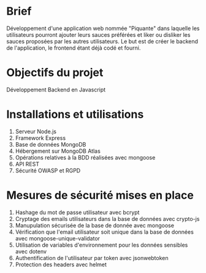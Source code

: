 # Brief
Développement d'une application web nommée "Piquante" dans laquelle les utilisateurs pourront ajouter leurs sauces préférées et liker ou disliker les sauces proposées par les autres utilisateurs.
Le but est de créer le backend de l'application, le frontend étant déjà codé et fourni.

# Objectifs du projet
Développement Backend en Javascript

# Installations et utilisations
1. Serveur Node.js
2. Framework Express
3. Base de données MongoDB
4. Hébergement sur MongoDB Atlas
5. Opérations relatives à la BDD réalisées avec mongoose
6. API REST
7. Sécurité OWASP et RGPD

# Mesures de sécurité mises en place
1. Hashage du mot de passe utilisateur avec bcrypt
2. Cryptage des emails utilisateurs dans la base de données avec crypto-js
3. Manupulation sécurisée de la base de donnée avec mongoose
4. Vérification que l'email utilisateur soit unique dans la base de données avec mongoose-unique-validator
5. Utilisation de variables d'environnement pour les données sensibles avec dotenv
6. Authentification de l'utilisateur par token avec jsonwebtoken
7. Protection des headers avec helmet

